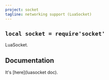 ```yaml
---
project: socket
tagline: networking support (LuaSocket)
---
```


## `local socket = require'socket'`

LuaSocket.

## Documentation

It's [here](luasocket doc).


[luasocket doc]: http://w3.impa.br/~diego/software/luasocket/reference.html


